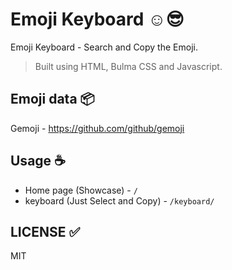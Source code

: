 # Emoji Keyboard ☺️😎

Emoji Keyboard - Search and Copy the Emoji.

> Built using HTML, Bulma CSS and Javascript.

## Emoji data 📦

Gemoji - <https://github.com/github/gemoji>

## Usage ☕

- Home page (Showcase) - `/`
- keyboard (Just Select and Copy) - `/keyboard/`

## LICENSE ✅

MIT
